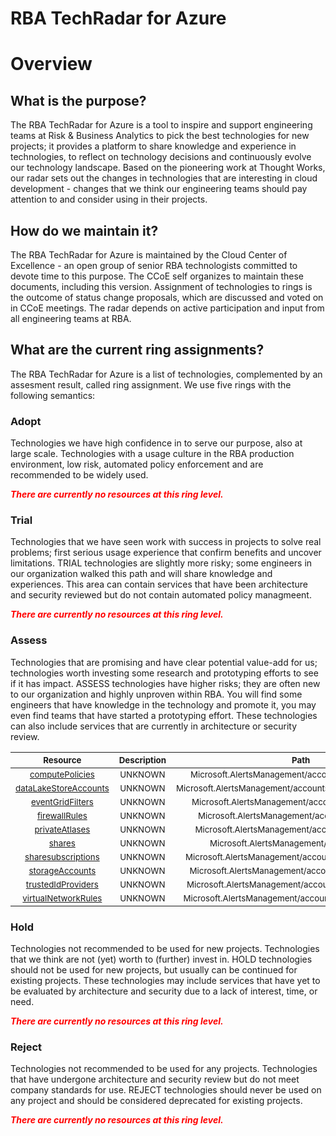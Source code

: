 
RBA TechRadar for Azure
=======================

# Overview

## What is the purpose?


The RBA TechRadar for Azure is a tool to inspire and support engineering teams at Risk & Business Analytics to pick the best technologies for new projects; it provides a platform to share knowledge and experience in technologies, to reflect on technology decisions and continuously evolve our technology landscape.  Based on the pioneering work at Thought Works, our radar sets out the changes in technologies that are interesting in cloud development - changes that we think our engineering teams should pay attention to and consider using in their projects.
## How do we maintain it?


The RBA TechRadar for Azure is maintained by the Cloud Center of Excellence - an open group of senior RBA technologists committed to devote time to this purpose.  The CCoE self organizes to maintain these documents, including this version.  Assignment of technologies to rings is the outcome of status change proposals, which are discussed and voted on in CCoE meetings.  The radar depends on active participation and input from all engineering teams at RBA.
## What are the current ring assignments?


The RBA TechRadar for Azure is a list of technologies, complemented by an assesment result, called ring assignment.  We use five rings with the following semantics:
### Adopt


Technologies we have high confidence in to serve our purpose, also at large scale.  Technologies with a usage culture in the RBA production environment, low risk, automated policy enforcement and are recommended to be widely used.  
  
***<font color="red"> There are currently no resources at this ring level. </font>***
### Trial


Technologies that we have seen work with success in projects to solve real problems;  first serious usage experience that confirm benefits and uncover limitations.  TRIAL technologies are slightly more risky; some engineers in our organization walked this path and will share knowledge and experiences.  This area can contain services that have been architecture and security reviewed but do not contain automated policy managmeent.  
  
***<font color="red"> There are currently no resources at this ring level. </font>***
### Assess


Technologies that are promising and have clear potential value-add for us; technologies worth investing some research and prototyping efforts to see if it has impact.  ASSESS technologies have higher risks;  they are often new to our organization and highly unproven within RBA.  You will find some engineers that have knowledge in the technology and promote it, you may even find teams that have started a prototyping effort.  These technologies can also include services that are currently in architecture or security review.  

|<sub>Resource</sub>|<sub>Description</sub>|<sub>Path</sub>|<sub>Status</sub>|
| :---: | :---: | :---: | :---: |
|<sub>[computePolicies](https://github.com/openrba/python-azure-techradar/tree/master/Microsoft.AlertsManagement/accounts/computePolicies)</sub>|<sub>UNKNOWN</sub>|<sub>Microsoft.AlertsManagement/accounts/computePolicies</sub>|<sub>ASSESS</sub>|
|<sub>[dataLakeStoreAccounts](https://github.com/openrba/python-azure-techradar/tree/master/Microsoft.AlertsManagement/accounts/dataLakeStoreAccounts)</sub>|<sub>UNKNOWN</sub>|<sub>Microsoft.AlertsManagement/accounts/dataLakeStoreAccounts</sub>|<sub>ASSESS</sub>|
|<sub>[eventGridFilters](https://github.com/openrba/python-azure-techradar/tree/master/Microsoft.AlertsManagement/accounts/eventGridFilters)</sub>|<sub>UNKNOWN</sub>|<sub>Microsoft.AlertsManagement/accounts/eventGridFilters</sub>|<sub>ASSESS</sub>|
|<sub>[firewallRules](https://github.com/openrba/python-azure-techradar/tree/master/Microsoft.AlertsManagement/accounts/firewallRules)</sub>|<sub>UNKNOWN</sub>|<sub>Microsoft.AlertsManagement/accounts/firewallRules</sub>|<sub>ASSESS</sub>|
|<sub>[privateAtlases](https://github.com/openrba/python-azure-techradar/tree/master/Microsoft.AlertsManagement/accounts/privateAtlases)</sub>|<sub>UNKNOWN</sub>|<sub>Microsoft.AlertsManagement/accounts/privateAtlases</sub>|<sub>ASSESS</sub>|
|<sub>[shares](https://github.com/openrba/python-azure-techradar/tree/master/Microsoft.AlertsManagement/accounts/shares)</sub>|<sub>UNKNOWN</sub>|<sub>Microsoft.AlertsManagement/accounts/shares</sub>|<sub>ASSESS</sub>|
|<sub>[sharesubscriptions](https://github.com/openrba/python-azure-techradar/tree/master/Microsoft.AlertsManagement/accounts/sharesubscriptions)</sub>|<sub>UNKNOWN</sub>|<sub>Microsoft.AlertsManagement/accounts/sharesubscriptions</sub>|<sub>ASSESS</sub>|
|<sub>[storageAccounts](https://github.com/openrba/python-azure-techradar/tree/master/Microsoft.AlertsManagement/accounts/storageAccounts)</sub>|<sub>UNKNOWN</sub>|<sub>Microsoft.AlertsManagement/accounts/storageAccounts</sub>|<sub>ASSESS</sub>|
|<sub>[trustedIdProviders](https://github.com/openrba/python-azure-techradar/tree/master/Microsoft.AlertsManagement/accounts/trustedIdProviders)</sub>|<sub>UNKNOWN</sub>|<sub>Microsoft.AlertsManagement/accounts/trustedIdProviders</sub>|<sub>ASSESS</sub>|
|<sub>[virtualNetworkRules](https://github.com/openrba/python-azure-techradar/tree/master/Microsoft.AlertsManagement/accounts/virtualNetworkRules)</sub>|<sub>UNKNOWN</sub>|<sub>Microsoft.AlertsManagement/accounts/virtualNetworkRules</sub>|<sub>ASSESS</sub>|

### Hold


Technologies not recommended to be used for new projects. Technologies that we think are not (yet) worth to (further) invest in.  HOLD technologies should not be used for new projects, but usually can be continued for existing projects.  These technologies may include services that have yet to be evaluated by architecture and security due to a lack of interest, time, or need.  
  
***<font color="red"> There are currently no resources at this ring level. </font>***
### Reject


Technologies not recommended to be used for any projects. Technologies that have undergone architecture and security review but do not meet company standards for use.  REJECT technologies should never be used on any project and should be considered deprecated for existing projects.  
  
***<font color="red"> There are currently no resources at this ring level. </font>***